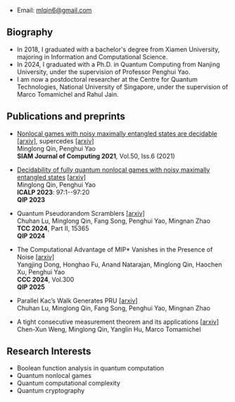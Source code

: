 * Email: mlqin6@gmail.com

## Biography
* In 2018, I graduated with a bachelor's degree from Xiamen University, majoring in Information and Computational Science.
* In 2024, I graduated with a Ph.D. in Quantum Computing from Nanjing University, under the supervision of Professor Penghui Yao.
* I am now a postdoctoral researcher at the Centre for Quantum Technologies, National University of Singapore, under the supervision of Marco Tomamichel and Rahul Jain.

## Publications and preprints
* <p><a href="https://epubs.siam.org/doi/abs/10.1137/20M134592X">Nonlocal games with noisy maximally entangled states are decidable</a>   <span class="alignright"><a href="https://arxiv.org/abs/2108.09140">[arxiv]</a>, supercedes  <a href="https://arxiv.org/abs/1904.08832">[arxiv]</a> </span><br />  Minglong Qin, Penghui Yao <br /> <strong>SIAM Journal of Computing 2021</strong>, Vol.50, Iss.6 (2021)</p>

* <p><a href="https://doi.org/10.4230/LIPIcs.ICALP.2023.97">Decidability of fully quantum nonlocal games with noisy maximally entangled states</a>  <span class="alignright"><a href="https://arxiv.org/abs/2211.10613">[arxiv]</a>  </span><br /> Minglong Qin, Penghui Yao  <br /> <strong>ICALP 2023</strong>: 97:1--97:20<br /> <strong>QIP 2023</strong></p>

* <p>Quantum Pseudorandom Scramblers <span class="alignright"><a href="https://arxiv.org/abs/2309.08941">[arxiv]</a>  </span><br /> Chuhan Lu, Minglong Qin, Fang Song, Penghui Yao, Mingnan Zhao <br /> <strong>TCC 2024</strong>, Part II, 15365 <br /> <strong>QIP 2024</strong></p>

* <p>The Computational Advantage of MIP* Vanishes in the Presence of Noise <span class="alignright"><a href="https://arxiv.org/abs/2312.04360">[arxiv]</a>  </span><br /> Yangjing Dong, Honghao Fu, Anand Natarajan, Minglong Qin, Haochen Xu, Penghui Yao <br /> <strong>CCC 2024</strong>, Vol.300 <br /> <strong>QIP 2025</strong></p>

* <p>Parallel Kac’s Walk Generates PRU <span class="alignright"><a href="https://arxiv.org/pdf/2504.14957">[arxiv]</a>  </span><br /> Chuhan Lu, Minglong Qin, Fang Song, Penghui Yao, Mingnan Zhao </p>

* <p>A tight consecutive measurement theorem and its applications <span class="alignright"><a href="https://arxiv.org/pdf/2504.12754">[arxiv]</a>  </span><br /> Chen-Xun Weng, Minglong Qin, Yanglin Hu, Marco Tomamichel </p>
## Research Interests
* Boolean function analysis in quantum computation
* Quantum nonlocal games
* Quantum computational complexity
* Quantum cryptography
